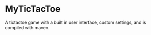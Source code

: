 # MyTicTacToe
A tictactoe game with a built in user interface, custom settings, and is compiled with maven.
